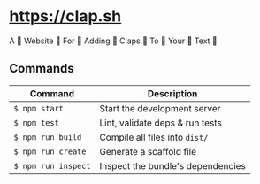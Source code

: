 # https://clap.sh
A 👏 Website 👏 For 👏 Adding 👏 Claps 👏 To 👏 Your 👏 Text 👏

## Commands
Command                | Description                                      |
-----------------------|--------------------------------------------------|
`$ npm start`          | Start the development server
`$ npm test`           | Lint, validate deps & run tests
`$ npm run build`      | Compile all files into `dist/`
`$ npm run create`     | Generate a scaffold file
`$ npm run inspect`    | Inspect the bundle's dependencies